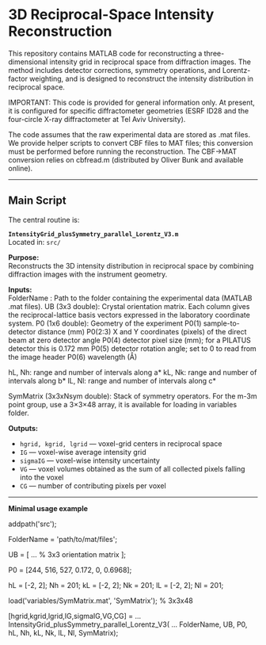 # 3D Reciprocal-Space Intensity Reconstruction

This repository contains MATLAB code for reconstructing a three-dimensional intensity grid in reciprocal space from diffraction images.
The method includes detector corrections, symmetry operations, and Lorentz-factor weighting, and is designed to reconstruct the intensity distribution in reciprocal space.

IMPORTANT: This code is provided for general information only. At present, it is configured for specific diffractometer geometries (ESRF ID28 and the four-circle X-ray diffractometer at Tel Aviv University).

The code assumes that the raw experimental data are stored as .mat files. We provide helper scripts to convert CBF files to MAT files; this conversion must be performed before running the reconstruction.
The CBF→MAT conversion relies on cbfread.m (distributed by Oliver Bunk and available online).

---

## Main Script

The central routine is:

**`IntensityGrid_plusSymmetry_parallel_Lorentz_V3.m`**  
Located in: `src/`

**Purpose:**  
Reconstructs the 3D intensity distribution in reciprocal space by combining diffraction images with the instrument geometry.

**Inputs:**  
FolderName : Path to the folder containing the experimental data (MATLAB .mat files).
UB (3x3 double): Crystal orientation matrix. Each column gives the reciprocal-lattice basis vectors expressed in the laboratory coordinate system. 
P0 (1x6 double): Geometry of the experiment 
   P0(1) sample-to-detector distance (mm)
   P0(2:3) X and Y coordinates (pixels) of the direct beam at zero detector angle
   P0(4) detector pixel size (mm); for a PILATUS detector this is 0.172 mm
   P0(5) detector rotation angle; set to 0 to read from the image header
   P0(6) wavelength (Å)   

hL, Nh: range and number of intervals along a*
kL, Nk: range and number of intervals along b*
lL, Nl: range and number of intervals along c* 

SymMatrix (3x3xNsym double): Stack of symmetry operators. For the m-3m point group, use a 3×3×48 array, it is available for loading in variables folder.


**Outputs:**  
- `hgrid, kgrid, lgrid` — voxel-grid centers in reciprocal space  
- `IG` — voxel-wise average intensity grid 
- `sigmaIG` — voxel-wise intensity uncertainty  
- `VG` — voxel volumes obtained as the sum of all collected pixels falling into the voxel  
- `CG` — number of contributing pixels per voxel  

---

**Minimal usage example**

addpath('src');

FolderName = 'path/to/mat/files';

UB = [ ... % 3x3 orientation matrix ];

P0 = [244, 516, 527,  0.172, 0, 0.6968];

hL = [-2, 2];  Nh = 201;
kL = [-2, 2];  Nk = 201;
lL = [-2, 2];  Nl = 201;

load('variables/SymMatrix.mat', 'SymMatrix'); % 3x3x48

[hgrid,kgrid,lgrid,IG,sigmaIG,VG,CG] = ...
    IntensityGrid_plusSymmetry_parallel_Lorentz_V3( ...
        FolderName, UB, P0, hL, Nh, kL, Nk, lL, Nl, SymMatrix);



